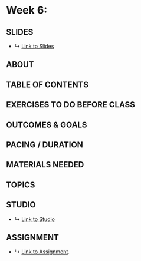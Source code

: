 # Week 6:

## SLIDES
* ↳ [Link to Slides]()

## ABOUT


## TABLE OF CONTENTS


## EXERCISES TO DO BEFORE CLASS


## OUTCOMES & GOALS


## PACING / DURATION



## MATERIALS NEEDED


## TOPICS


## STUDIO

* ↳ [Link to Studio]()

## ASSIGNMENT

* ↳ [Link to Assignment](../assignments/final.md).